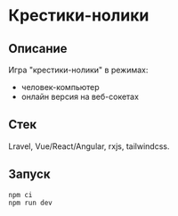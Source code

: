 # Крестики-нолики

## Описание
Игра "крестики-нолики" в режимах:
 - человек-компьютер
 - онлайн версия на веб-сокетах

## Стек
Lravel, Vue/React/Angular, rxjs, tailwindcss.

## Запуск
```
npm ci
npm run dev
```

